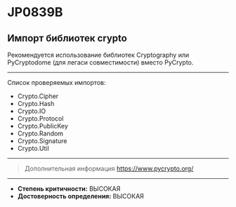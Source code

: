 # JP0839B
## Импорт библиотек crypto
Рекомендуется использование библиотек Cryptography
или PyCryptodome (для легаси совместимости) вместо PyCrypto.

---
Список проверяемых импортов:

* Crypto.Cipher
* Crypto.Hash
* Crypto.IO
* Crypto.Protocol
* Crypto.PublicKey
* Crypto.Random
* Crypto.Signature
* Crypto.Util

---
> Дополнительная информация
> <https://www.pycrypto.org/>
---
* __Степень критичности:__ ВЫСОКАЯ
* __Достоверность определения:__ ВЫСОКАЯ
